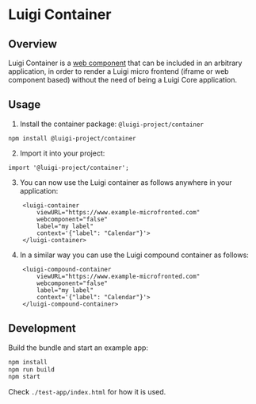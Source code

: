
# Luigi Container 

## Overview
Luigi Container is a [web component](https://developer.mozilla.org/en-US/docs/Web/Web_Components) that can be included in an arbitrary application, in order to render a Luigi micro frontend (iframe or web component based) without the need of being a Luigi Core application.

## Usage
1. Install the container package: `@luigi-project/container` 

```
npm install @luigi-project/container
```

2. Import it into your project:


```
import '@luigi-project/container';
```

3. You can now use the Luigi container as follows anywhere in your application:

```
    <luigi-container 
        viewURL="https://www.example-microfronted.com" 
        webcomponent="false" 
        label="my label"
        context='{"label": "Calendar"}'>
    </luigi-container>
```

4. In a similar way you can use the Luigi compound container as follows:

```
    <luigi-compound-container 
        viewURL="https://www.example-microfronted.com" 
        webcomponent="false" 
        label="my label"
        context='{"label": "Calendar"}'>
    </luigi-compound-container>
```


## Development 

Build the bundle and start an example app: 

```bash
npm install
npm run build
npm start
```

Check `./test-app/index.html` for how it is used.